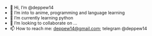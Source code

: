 - 👋 Hi, I’m @deppew14
- 👀 I’m into to anime, programming and language learning
- 🌱 I’m currently learning python
- 💞️ I’m looking to collaborate on ...
- 📫 How to reach me: deppew14@gmail.com; telegram @deppew14

<!---
deppew14/deppew14 is a ✨ special ✨ repository because its `README.md` (this file) appears on your GitHub profile.
You can click the Preview link to take a look at your changes.
--->
